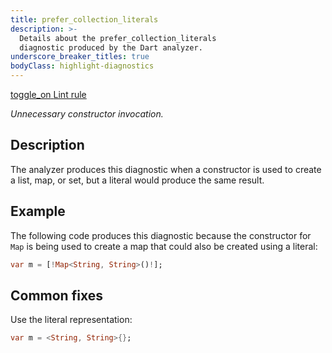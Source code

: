 ```yaml
---
title: prefer_collection_literals
description: >-
  Details about the prefer_collection_literals
  diagnostic produced by the Dart analyzer.
underscore_breaker_titles: true
bodyClass: highlight-diagnostics
---
```


<div class="tags">
  <a class="tag-label"
      href="/tools/linter-rules/prefer_collection_literals"
      title="Learn about the lint rule that enables this diagnostic."
      aria-label="Learn about the lint rule that enables this diagnostic."
      target="_blank">
    <span class="material-symbols" aria-hidden="true">toggle_on</span>
    <span>Lint rule</span>
  </a>
</div>

_Unnecessary constructor invocation._

## Description

The analyzer produces this diagnostic when a constructor is used to create
a list, map, or set, but a literal would produce the same result.

## Example

The following code produces this diagnostic because the constructor for
`Map` is being used to create a map that could also be created using a
literal:

```dart
var m = [!Map<String, String>()!];
```

## Common fixes

Use the literal representation:

```dart
var m = <String, String>{};
```
